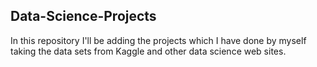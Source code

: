 ## Data-Science-Projects ##
In this repository I'll be adding the projects which I have done by myself taking the data sets from Kaggle and other data science web sites.   
